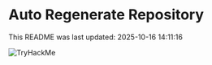 # Auto Regenerate Repository

This README was last updated: 2025-10-16 14:11:16

 ![TryHackMe](https://tryhackme.com/badge/533634)